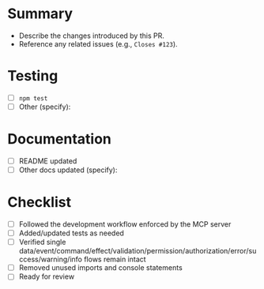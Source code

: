 # Summary

- Describe the changes introduced by this PR.
- Reference any related issues (e.g., `Closes #123`).

# Testing

- [ ] `npm test`
- [ ] Other (specify):

# Documentation

- [ ] README updated
- [ ] Other docs updated (specify):

# Checklist

- [ ] Followed the development workflow enforced by the MCP server
- [ ] Added/updated tests as needed
- [ ] Verified single data/event/command/effect/validation/permission/authorization/error/success/warning/info flows remain intact
- [ ] Removed unused imports and console statements
- [ ] Ready for review
